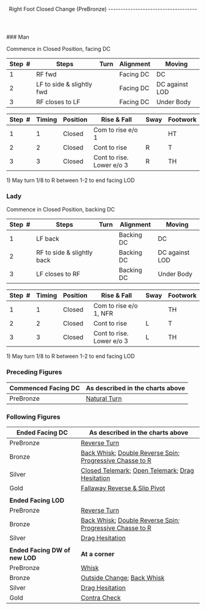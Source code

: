 <header>Right Foot Closed Change (PreBronze)
------------------------------------

 </header>### Man

Commence in Closed Position, facing DC

 | **Step<span style="color:white">\_</span>\#** | **Steps** | **Turn** | **Alignment** | **Moving** |
|---|---|---|---|---|
| 1 | RF fwd |  | Facing DC | DC |
| 2 | LF to side &amp; slightly fwd |  | Facing DC | DC against LOD |
| 3 | RF closes to LF |  | Facing DC | Under Body |

 | **Step<span style="color:white">\_</span>\#** | **Timing** | **Position** | **Rise &amp; Fall** | **Sway** | **Footwork** |
|---|---|---|---|---|---|
| 1 | 1 | Closed | Com to rise e/o 1 |  | HT |
| 2 | 2 | Closed | Cont to rise | R | T |
| 3 | 3 | Closed | Cont to rise. Lower e/o 3 | R | TH |

1\) May turn 1/8 to R between 1-2 to end facing LOD

### Lady

Commence in Closed Position, backing DC

 | **Step<span style="color:white">\_</span>\#** | **Steps** | **Turn** | **Alignment** | **Moving** |
|---|---|---|---|---|
| 1 | LF back |  | Backing DC | DC |
| 2 | RF to side &amp; slightly back |  | Backing DC | DC against LOD |
| 3 | LF closes to RF |  | Backing DC | Under Body |

 | **Step<span style="color:white">\_</span>\#** | **Timing** | **Position** | **Rise &amp; Fall** | **Sway** | **Footwork** |
|---|---|---|---|---|---|
| 1 | 1 | Closed | Com to rise e/o 1, NFR |  | TH |
| 2 | 2 | Closed | Cont to rise | L | T |
| 3 | 3 | Closed | Cont to rise. Lower e/o 3 | L | TH |

1\) May turn 1/8 to R between 1-2 to end facing LOD

### Preceding Figures

 | **Commenced Facing DC** | **As described in the charts above** |
|---|---|
| PreBronze | [Natural Turn](natural_turn.md) |

### Following Figures

 | **Ended Facing DC** | **As described in the charts above** |
|---|---|
| PreBronze | [Reverse Turn](reverse_turn.md) |
| Bronze | [Back Whisk](back_whisk.md); [Double Reverse Spin](double_reverse.md); [Progressive Chasse to R](chasse_right.md) |
| Silver | [Closed Telemark](closed_telemark.md); [Open Telemark](open_telemark.md); [Drag Hesitation](drag_hesitation.md) |
| Gold | [Fallaway Reverse &amp; Slip Pivot](fallaway_reverse.md) |
|  |  |
| **Ended Facing LOD** |  |
| PreBronze | [Reverse Turn](reverse_turn.md) |
| Bronze | [Back Whisk](back_whisk.md); [Double Reverse Spin](double_reverse.md); [Progressive Chasse to R](chasse_right.md) |
| Silver | [Drag Hesitation](drag_hesitation.md) |
|  |  |
| **Ended Facing DW of new LOD** | **At a corner** |
| PreBronze | [Whisk](whisk.md) |
| Bronze | [Outside Change](outside_change.md); [Back Whisk](back_whisk.md) |
| Silver | [Drag Hesitation](drag_hesitation.md) |
| Gold | [Contra Check](contra_check.md) |